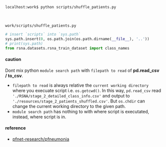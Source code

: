 ```bash
localhost:work$ python scripts/shuffle_patients.py
```
<br>

`work/scripts/shuffle_patients.py`
```python
# insert `scripts` into `sys.path`
sys.path.insert(0, os.path.join(os.path.dirname(__file__), '..'))
# print(sys.path)
from rsna.datasets.rsna_train_dataset import class_names
```

#### caution
Dont mix python `module search path` with `filepath to read` of **pd.read_csv / to_csv**.
- `filepath to read` is always relative the `current working directory` where you execuate script i.e. `os.getcwd()`.
In this way, `pd.read_csv` read `'./RSNA/stage_2_detailed_class_info.csv'` and output to `'./resources/stage_2_patients_shuffled.csv'`. But `os.chdir`
can change the current working directory to the given path.
- `module search path` has nothing to with where script is executated, instead, where script is in.

#### reference
- [pfnet-research/pfneumonia](https://github.com/pfnet-research/pfneumonia)
